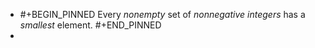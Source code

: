 - #+BEGIN_PINNED
  Every _nonempty_ set of _nonnegative integers_ has a _smallest_ element.
  #+END_PINNED
-